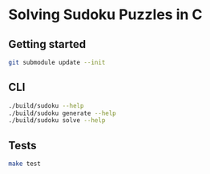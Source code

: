 # Solving Sudoku Puzzles in C

## Getting started

```bash
git submodule update --init
```

## CLI

```bash
./build/sudoku --help
./build/sudoku generate --help
./build/sudoku solve --help
```

## Tests

```bash
make test
```
